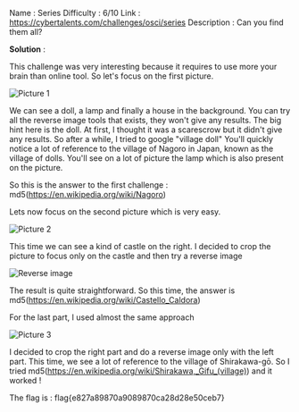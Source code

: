 
Name : Series
Difficulty : 6/10
Link : https://cybertalents.com/challenges/osci/series
Description : Can you find them all?

**Solution** : 

This challenge was very interesting because it requires to use more your brain than online tool. So let's focus on the first picture. 

![Picture 1](https://i.ibb.co/HKyVwt1/1.png)

We can see a doll, a lamp and finally a house in the background. You can try all the reverse image tools that exists, they won't give any results. 
The big hint here is the doll. At first, I thought it was a scarescrow but it didn't give any results. So after a while, I tried to google "village doll"
You'll quickly notice a lot of reference to the village of Nagoro in Japan, known as the village of dolls. You'll see on a lot of picture the lamp which is also present on the picture.

So this is the answer to the first challenge : md5(https://en.wikipedia.org/wiki/Nagoro)

Lets now focus on the second picture which is very easy.

![Picture 2](https://i.ibb.co/bBv2h8m/2.png)

This time we can see a kind of castle on the right. I decided to crop the picture to focus only on the castle and then try a reverse image

![Reverse image](https://i.ibb.co/7Shsz6k/t-l-chargement.png)

The result is quite straightforward. So this time, the answer is md5(https://en.wikipedia.org/wiki/Castello_Caldora) 

For the last part, I used almost the same approach

![Picture 3](https://i.ibb.co/7KG9kmL/3.png)

I decided to crop the right part and do a reverse image only with the left part. This time, we see a lot of reference to the village of Shirakawa-gō. So I tried md5(https://en.wikipedia.org/wiki/Shirakawa,_Gifu_(village)) and it worked ! 

The flag is : flag{e827a89870a9089870ca28d28e50ceb7}




